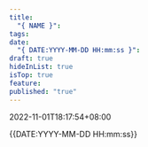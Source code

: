 ```yaml
---
title:
  "{ NAME }": 
tags: 
date:
  "{ DATE:YYYY-MM-DD HH:mm:ss }": 
draft: true
hideInList: true
isTop: true
feature: 
published: "true"
---
```


2022-11-01T18:17:54+08:00

{{DATE:YYYY-MM-DD HH:mm:ss}}